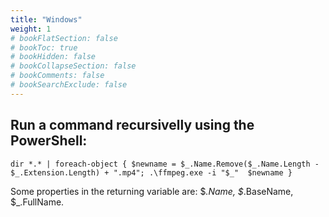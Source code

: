 ```yaml
---
title: "Windows"
weight: 1
# bookFlatSection: false
# bookToc: true
# bookHidden: false
# bookCollapseSection: false
# bookComments: false
# bookSearchExclude: false
---
```


## Run a command recursivelly using the PowerShell:

```
dir *.* | foreach-object { $newname = $_.Name.Remove($_.Name.Length - $_.Extension.Length) + ".mp4"; .\ffmpeg.exe -i "$_"  $newname }

```  
Some properties in the returning variable are: $_.Name, $_.BaseName, $_.FullName.
